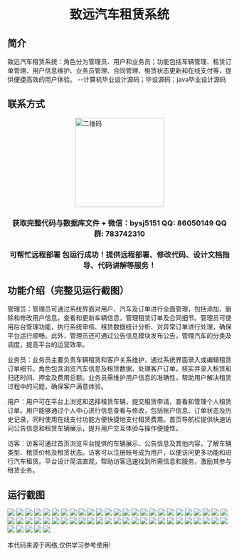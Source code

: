 <p><h1 align="center">致远汽车租赁系统</h1></p>

## 简介
致远汽车租赁系统：角色分为管理员、用户和业务员；功能包括车辆管理、租赁订单管理、用户信息维护、业务员管理、合同管理、租赁状态更新和在线支付等，提供便捷高效的用户体验。    --计算机毕业设计源码；毕设源码；java毕业设计源码


## 联系方式
<img src="https://bs-1329754181.cos.ap-shanghai.myqcloud.com/wx.jpg" alt="二维码" style="display: block; margin: 0 auto;" width="200px">
<p><h3 align="center">获取完整代码与数据库文件 + 微信：bysj5151 QQ: 86050149 QQ群: 783742310</h3></p>
<p><h3 align="center">可帮忙远程部署 包运行成功！提供远程部署、修改代码、设计文档指导、代码讲解等服务！</h3></p>

## 功能介绍（完整见运行截图）
管理员：管理员可通过系统界面对用户、汽车及订单进行全面管理，包括添加、删除和修改用户信息，查看和更新车辆信息，管理租赁订单及合同细节。管理员可使用后台管理功能，执行系统审核、租赁数据统计分析、对异常订单进行处理，确保平台运行顺畅。此外，管理员还可通过公告信息模块发布公告，管理汽车的分类及调度，提高平台的运营效率。

业务员：业务员主要负责车辆租赁和客户关系维护，通过系统界面录入或编辑租赁订单细节。角色包含浏览汽车信息及租赁数据，处理客户订单，核实并录入租赁和归还时间、押金及费用总额。业务员需维护用户信息的准确性，帮助用户解决租赁过程中的问题，确保客户满意体验。

用户：用户可在平台上浏览和选择租赁车辆，提交租赁申请，查看和管理个人租赁订单。用户能够通过个人中心进行信息查看与修改，包括账户信息、订单状态及历史记录，同时使用在线支付功能方便快捷地支付租赁费用。首页导航栏提供快速访问公告信息和租赁车辆展示，提升用户交互体验与操作便捷性。

访客：访客可通过首页浏览平台提供的车辆展示、公告信息及其他内容，了解车辆类型、租赁价格及租赁状态。访客可以注册账号成为用户，以便访问更多功能和进行汽车租赁。平台设计简洁直观，帮助访客迅速找到所需信息和服务，激励其参与租赁业务。


## 运行截图
![](https://bs-1329754181.cos.ap-shanghai.myqcloud.com/spring/ZhiyuanCarRentalSystem/img/001.jpg)
![](https://bs-1329754181.cos.ap-shanghai.myqcloud.com/spring/ZhiyuanCarRentalSystem/img/002.jpg)
![](https://bs-1329754181.cos.ap-shanghai.myqcloud.com/spring/ZhiyuanCarRentalSystem/img/003.jpg)
![](https://bs-1329754181.cos.ap-shanghai.myqcloud.com/spring/ZhiyuanCarRentalSystem/img/004.jpg)
![](https://bs-1329754181.cos.ap-shanghai.myqcloud.com/spring/ZhiyuanCarRentalSystem/img/005.jpg)
![](https://bs-1329754181.cos.ap-shanghai.myqcloud.com/spring/ZhiyuanCarRentalSystem/img/006.jpg)
![](https://bs-1329754181.cos.ap-shanghai.myqcloud.com/spring/ZhiyuanCarRentalSystem/img/007.jpg)
![](https://bs-1329754181.cos.ap-shanghai.myqcloud.com/spring/ZhiyuanCarRentalSystem/img/008.jpg)
![](https://bs-1329754181.cos.ap-shanghai.myqcloud.com/spring/ZhiyuanCarRentalSystem/img/009.jpg)
![](https://bs-1329754181.cos.ap-shanghai.myqcloud.com/spring/ZhiyuanCarRentalSystem/img/010.jpg)
![](https://bs-1329754181.cos.ap-shanghai.myqcloud.com/spring/ZhiyuanCarRentalSystem/img/011.jpg)
![](https://bs-1329754181.cos.ap-shanghai.myqcloud.com/spring/ZhiyuanCarRentalSystem/img/012.jpg)
![](https://bs-1329754181.cos.ap-shanghai.myqcloud.com/spring/ZhiyuanCarRentalSystem/img/013.jpg)
![](https://bs-1329754181.cos.ap-shanghai.myqcloud.com/spring/ZhiyuanCarRentalSystem/img/014.jpg)
![](https://bs-1329754181.cos.ap-shanghai.myqcloud.com/spring/ZhiyuanCarRentalSystem/img/015.jpg)
![](https://bs-1329754181.cos.ap-shanghai.myqcloud.com/spring/ZhiyuanCarRentalSystem/img/016.jpg)
![](https://bs-1329754181.cos.ap-shanghai.myqcloud.com/spring/ZhiyuanCarRentalSystem/img/017.jpg)
![](https://bs-1329754181.cos.ap-shanghai.myqcloud.com/spring/ZhiyuanCarRentalSystem/img/018.jpg)
![](https://bs-1329754181.cos.ap-shanghai.myqcloud.com/spring/ZhiyuanCarRentalSystem/img/019.jpg)
![](https://bs-1329754181.cos.ap-shanghai.myqcloud.com/spring/ZhiyuanCarRentalSystem/img/020.jpg)
![](https://bs-1329754181.cos.ap-shanghai.myqcloud.com/spring/ZhiyuanCarRentalSystem/img/021.jpg)
![](https://bs-1329754181.cos.ap-shanghai.myqcloud.com/spring/ZhiyuanCarRentalSystem/img/022.jpg)
![](https://bs-1329754181.cos.ap-shanghai.myqcloud.com/spring/ZhiyuanCarRentalSystem/img/023.jpg)
![](https://bs-1329754181.cos.ap-shanghai.myqcloud.com/spring/ZhiyuanCarRentalSystem/img/024.jpg)
![](https://bs-1329754181.cos.ap-shanghai.myqcloud.com/spring/ZhiyuanCarRentalSystem/img/025.jpg)
![](https://bs-1329754181.cos.ap-shanghai.myqcloud.com/spring/ZhiyuanCarRentalSystem/img/026.jpg)
![](https://bs-1329754181.cos.ap-shanghai.myqcloud.com/spring/ZhiyuanCarRentalSystem/img/027.jpg)
![](https://bs-1329754181.cos.ap-shanghai.myqcloud.com/spring/ZhiyuanCarRentalSystem/img/028.jpg)
![](https://bs-1329754181.cos.ap-shanghai.myqcloud.com/spring/ZhiyuanCarRentalSystem/img/029.jpg)
![](https://bs-1329754181.cos.ap-shanghai.myqcloud.com/spring/ZhiyuanCarRentalSystem/img/030.jpg)
![](https://bs-1329754181.cos.ap-shanghai.myqcloud.com/spring/ZhiyuanCarRentalSystem/img/031.jpg)
![](https://bs-1329754181.cos.ap-shanghai.myqcloud.com/spring/ZhiyuanCarRentalSystem/img/032.jpg)
![](https://bs-1329754181.cos.ap-shanghai.myqcloud.com/spring/ZhiyuanCarRentalSystem/img/033.jpg)
![](https://bs-1329754181.cos.ap-shanghai.myqcloud.com/spring/ZhiyuanCarRentalSystem/img/034.jpg)
![](https://bs-1329754181.cos.ap-shanghai.myqcloud.com/spring/ZhiyuanCarRentalSystem/img/035.jpg)
![](https://bs-1329754181.cos.ap-shanghai.myqcloud.com/spring/ZhiyuanCarRentalSystem/img/036.jpg)
![](https://bs-1329754181.cos.ap-shanghai.myqcloud.com/spring/ZhiyuanCarRentalSystem/img/037.jpg)
![](https://bs-1329754181.cos.ap-shanghai.myqcloud.com/spring/ZhiyuanCarRentalSystem/img/038.jpg)
![](https://bs-1329754181.cos.ap-shanghai.myqcloud.com/spring/ZhiyuanCarRentalSystem/img/039.jpg)
![](https://bs-1329754181.cos.ap-shanghai.myqcloud.com/spring/ZhiyuanCarRentalSystem/img/040.jpg)
![](https://bs-1329754181.cos.ap-shanghai.myqcloud.com/spring/ZhiyuanCarRentalSystem/img/041.jpg)
![](https://bs-1329754181.cos.ap-shanghai.myqcloud.com/spring/ZhiyuanCarRentalSystem/img/042.jpg)
![](https://bs-1329754181.cos.ap-shanghai.myqcloud.com/spring/ZhiyuanCarRentalSystem/img/043.jpg)
![](https://bs-1329754181.cos.ap-shanghai.myqcloud.com/spring/ZhiyuanCarRentalSystem/img/044.jpg)
![](https://bs-1329754181.cos.ap-shanghai.myqcloud.com/spring/ZhiyuanCarRentalSystem/img/045.jpg)
![](https://bs-1329754181.cos.ap-shanghai.myqcloud.com/spring/ZhiyuanCarRentalSystem/img/046.jpg)
![](https://bs-1329754181.cos.ap-shanghai.myqcloud.com/spring/ZhiyuanCarRentalSystem/img/047.jpg)
![](https://bs-1329754181.cos.ap-shanghai.myqcloud.com/spring/ZhiyuanCarRentalSystem/img/048.jpg)
![](https://bs-1329754181.cos.ap-shanghai.myqcloud.com/spring/ZhiyuanCarRentalSystem/img/049.jpg)
![](https://bs-1329754181.cos.ap-shanghai.myqcloud.com/spring/ZhiyuanCarRentalSystem/img/050.jpg)
![](https://bs-1329754181.cos.ap-shanghai.myqcloud.com/spring/ZhiyuanCarRentalSystem/img/051.jpg)
![](https://bs-1329754181.cos.ap-shanghai.myqcloud.com/spring/ZhiyuanCarRentalSystem/img/052.jpg)
![](https://bs-1329754181.cos.ap-shanghai.myqcloud.com/spring/ZhiyuanCarRentalSystem/img/053.jpg)
![](https://bs-1329754181.cos.ap-shanghai.myqcloud.com/spring/ZhiyuanCarRentalSystem/img/054.jpg)
![](https://bs-1329754181.cos.ap-shanghai.myqcloud.com/spring/ZhiyuanCarRentalSystem/img/055.jpg)

<p>本代码来源于网络,仅供学习参考使用!</p>
